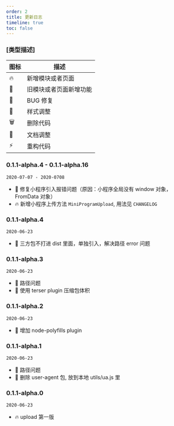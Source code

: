```yaml
---
order: 2
title: 更新日志
timeline: true
toc: false
---
```


### [类型描述]

| 图标 | 描述                   |
| ---- | ---------------------- |
| 🔥   | 新增模块或者页面       |
| 🌟   | 旧模块或者页面新增功能 |
| 🐞   | BUG 修复               |
| 💄   | 样式调整               |
| 🗑    | 删除代码               |
| 📖   | 文档调整               |
| ⚡️  | 重构代码               |

### 0.1.1-alpha.4 - 0.1.1-alpha.16

`2020-07-07 - 2020-0708`

- 🐞 修复小程序引入报错问题（原因：小程序全局没有 window 对象，FromData 对象）
- 🔥 新增小程序上传方法 `MiniProgramUpload`, 用法见 `CHANGELOG`

### 0.1.1-alpha.4

`2020-06-23`

- 🐞 三方包不打进 dist 里面，单独引入，解决路径 error 问题

### 0.1.1-alpha.3

`2020-06-23`

- 🐞 路径问题
- 🌟 使用 terser plugin 压缩包体积

### 0.1.1-alpha.2

`2020-06-23`

- 🌟 增加 node-polyfills plugin

### 0.1.1-alpha.1

`2020-06-23`

- 🐞 路径问题
- 🌟 删除 user-agent 包, 放到本地 utils/ua.js 里

### 0.1.1-alpha.0

`2020-06-23`

- 🔥 upload 第一版